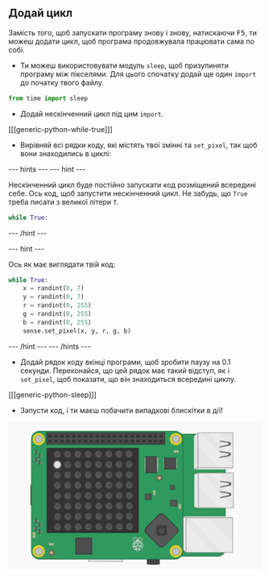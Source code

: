 ## Додай цикл

Замість того, щоб запускати програму знову і знову, натискаючи <kbd>F5</kbd>, ти можеш додати цикл, щоб програма продовжувала працювати сама по собі.

+ Ти можеш використовувати модуль `sleep`, щоб призупиняти програму між пікселями. Для цього спочатку додай ще один `import` до початку твого файлу.

```python
from time import sleep
```

+ Додай нескінченний цикл під цим `import`.

[[[generic-python-while-true]]]

+ Вирівняй всі рядки коду, які містять твої змінні та `set_pixel`, так щоб вони знаходились в циклі:

--- hints --- --- hint ---

Нескінченний цикл буде постійно запускати код розміщений всередині себе. Ось код, щоб запустити нескінченний цикл. Не забудь, що `True` треба писати з великої літери `T`.

```python
while True:
```

--- /hint ---

--- hint ---

Ось як має виглядати твій код:

```python
while True:
    x = randint(0, 7)
    y = randint(0, 7)
    r = randint(0, 255)
    g = randint(0, 255)
    b = randint(0, 255)
    sense.set_pixel(x, y, r, g, b)
```

--- /hint --- --- /hints ---

+ Додай рядок коду вкінці програми, щоб зробити паузу на 0.1 секунди. Переконайся, що цей рядок має такий відступ, як і `set_pixel`, щоб показати, що він знаходиться всередині циклу.

[[[generic-python-sleep]]]


+ Запусти код, і ти маєш побачити випадкові блискітки в дії!

![Готовий результат](images/finished-result.gif)
